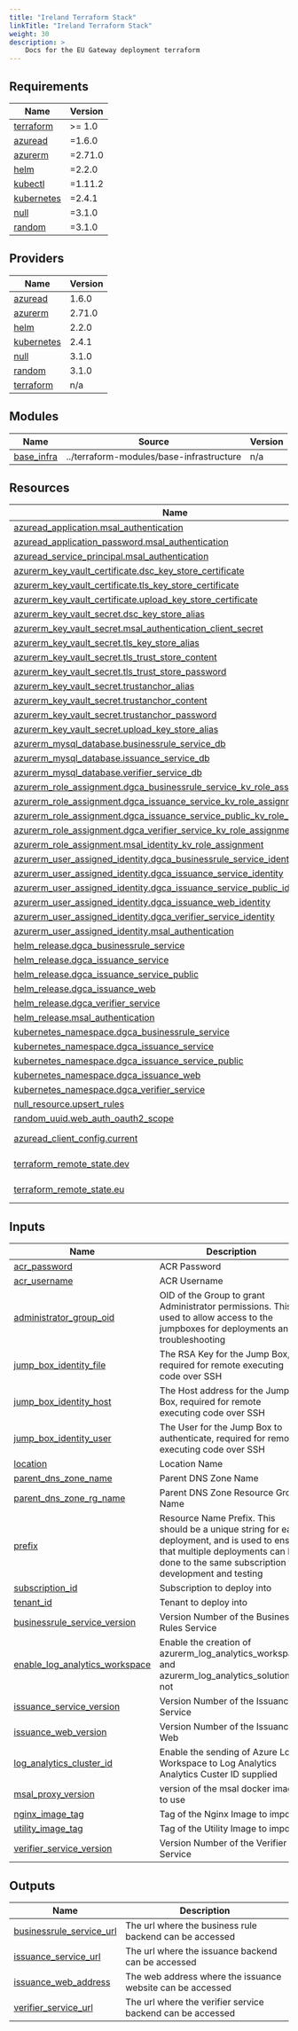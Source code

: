 ```yaml
---
title: "Ireland Terraform Stack"
linkTitle: "Ireland Terraform Stack"
weight: 30
description: >
    Docs for the EU Gateway deployment terraform
---
```


<!-- BEGIN_TF_DOCS -->
## Requirements

| Name | Version |
|------|---------|
| <a name="requirement_terraform"></a> [terraform](#requirement\_terraform) | >= 1.0 |
| <a name="requirement_azuread"></a> [azuread](#requirement\_azuread) | =1.6.0 |
| <a name="requirement_azurerm"></a> [azurerm](#requirement\_azurerm) | =2.71.0 |
| <a name="requirement_helm"></a> [helm](#requirement\_helm) | =2.2.0 |
| <a name="requirement_kubectl"></a> [kubectl](#requirement\_kubectl) | =1.11.2 |
| <a name="requirement_kubernetes"></a> [kubernetes](#requirement\_kubernetes) | =2.4.1 |
| <a name="requirement_null"></a> [null](#requirement\_null) | =3.1.0 |
| <a name="requirement_random"></a> [random](#requirement\_random) | =3.1.0 |

## Providers

| Name | Version |
|------|---------|
| <a name="provider_azuread"></a> [azuread](#provider\_azuread) | 1.6.0 |
| <a name="provider_azurerm"></a> [azurerm](#provider\_azurerm) | 2.71.0 |
| <a name="provider_helm"></a> [helm](#provider\_helm) | 2.2.0 |
| <a name="provider_kubernetes"></a> [kubernetes](#provider\_kubernetes) | 2.4.1 |
| <a name="provider_null"></a> [null](#provider\_null) | 3.1.0 |
| <a name="provider_random"></a> [random](#provider\_random) | 3.1.0 |
| <a name="provider_terraform"></a> [terraform](#provider\_terraform) | n/a |

## Modules

| Name | Source | Version |
|------|--------|---------|
| <a name="module_base_infra"></a> [base\_infra](#module\_base\_infra) | ../terraform-modules/base-infrastructure | n/a |

## Resources

| Name | Type |
|------|------|
| [azuread_application.msal_authentication](https://registry.terraform.io/providers/hashicorp/azuread/1.6.0/docs/resources/application) | resource |
| [azuread_application_password.msal_authentication](https://registry.terraform.io/providers/hashicorp/azuread/1.6.0/docs/resources/application_password) | resource |
| [azuread_service_principal.msal_authentication](https://registry.terraform.io/providers/hashicorp/azuread/1.6.0/docs/resources/service_principal) | resource |
| [azurerm_key_vault_certificate.dsc_key_store_certificate](https://registry.terraform.io/providers/hashicorp/azurerm/2.71.0/docs/resources/key_vault_certificate) | resource |
| [azurerm_key_vault_certificate.tls_key_store_certificate](https://registry.terraform.io/providers/hashicorp/azurerm/2.71.0/docs/resources/key_vault_certificate) | resource |
| [azurerm_key_vault_certificate.upload_key_store_certificate](https://registry.terraform.io/providers/hashicorp/azurerm/2.71.0/docs/resources/key_vault_certificate) | resource |
| [azurerm_key_vault_secret.dsc_key_store_alias](https://registry.terraform.io/providers/hashicorp/azurerm/2.71.0/docs/resources/key_vault_secret) | resource |
| [azurerm_key_vault_secret.msal_authentication_client_secret](https://registry.terraform.io/providers/hashicorp/azurerm/2.71.0/docs/resources/key_vault_secret) | resource |
| [azurerm_key_vault_secret.tls_key_store_alias](https://registry.terraform.io/providers/hashicorp/azurerm/2.71.0/docs/resources/key_vault_secret) | resource |
| [azurerm_key_vault_secret.tls_trust_store_content](https://registry.terraform.io/providers/hashicorp/azurerm/2.71.0/docs/resources/key_vault_secret) | resource |
| [azurerm_key_vault_secret.tls_trust_store_password](https://registry.terraform.io/providers/hashicorp/azurerm/2.71.0/docs/resources/key_vault_secret) | resource |
| [azurerm_key_vault_secret.trustanchor_alias](https://registry.terraform.io/providers/hashicorp/azurerm/2.71.0/docs/resources/key_vault_secret) | resource |
| [azurerm_key_vault_secret.trustanchor_content](https://registry.terraform.io/providers/hashicorp/azurerm/2.71.0/docs/resources/key_vault_secret) | resource |
| [azurerm_key_vault_secret.trustanchor_password](https://registry.terraform.io/providers/hashicorp/azurerm/2.71.0/docs/resources/key_vault_secret) | resource |
| [azurerm_key_vault_secret.upload_key_store_alias](https://registry.terraform.io/providers/hashicorp/azurerm/2.71.0/docs/resources/key_vault_secret) | resource |
| [azurerm_mysql_database.businessrule_service_db](https://registry.terraform.io/providers/hashicorp/azurerm/2.71.0/docs/resources/mysql_database) | resource |
| [azurerm_mysql_database.issuance_service_db](https://registry.terraform.io/providers/hashicorp/azurerm/2.71.0/docs/resources/mysql_database) | resource |
| [azurerm_mysql_database.verifier_service_db](https://registry.terraform.io/providers/hashicorp/azurerm/2.71.0/docs/resources/mysql_database) | resource |
| [azurerm_role_assignment.dgca_businessrule_service_kv_role_assignment](https://registry.terraform.io/providers/hashicorp/azurerm/2.71.0/docs/resources/role_assignment) | resource |
| [azurerm_role_assignment.dgca_issuance_service_kv_role_assignment](https://registry.terraform.io/providers/hashicorp/azurerm/2.71.0/docs/resources/role_assignment) | resource |
| [azurerm_role_assignment.dgca_issuance_service_public_kv_role_assignment](https://registry.terraform.io/providers/hashicorp/azurerm/2.71.0/docs/resources/role_assignment) | resource |
| [azurerm_role_assignment.dgca_verifier_service_kv_role_assignment](https://registry.terraform.io/providers/hashicorp/azurerm/2.71.0/docs/resources/role_assignment) | resource |
| [azurerm_role_assignment.msal_identity_kv_role_assignment](https://registry.terraform.io/providers/hashicorp/azurerm/2.71.0/docs/resources/role_assignment) | resource |
| [azurerm_user_assigned_identity.dgca_businessrule_service_identity](https://registry.terraform.io/providers/hashicorp/azurerm/2.71.0/docs/resources/user_assigned_identity) | resource |
| [azurerm_user_assigned_identity.dgca_issuance_service_identity](https://registry.terraform.io/providers/hashicorp/azurerm/2.71.0/docs/resources/user_assigned_identity) | resource |
| [azurerm_user_assigned_identity.dgca_issuance_service_public_identity](https://registry.terraform.io/providers/hashicorp/azurerm/2.71.0/docs/resources/user_assigned_identity) | resource |
| [azurerm_user_assigned_identity.dgca_issuance_web_identity](https://registry.terraform.io/providers/hashicorp/azurerm/2.71.0/docs/resources/user_assigned_identity) | resource |
| [azurerm_user_assigned_identity.dgca_verifier_service_identity](https://registry.terraform.io/providers/hashicorp/azurerm/2.71.0/docs/resources/user_assigned_identity) | resource |
| [azurerm_user_assigned_identity.msal_authentication](https://registry.terraform.io/providers/hashicorp/azurerm/2.71.0/docs/resources/user_assigned_identity) | resource |
| [helm_release.dgca_businessrule_service](https://registry.terraform.io/providers/hashicorp/helm/2.2.0/docs/resources/release) | resource |
| [helm_release.dgca_issuance_service](https://registry.terraform.io/providers/hashicorp/helm/2.2.0/docs/resources/release) | resource |
| [helm_release.dgca_issuance_service_public](https://registry.terraform.io/providers/hashicorp/helm/2.2.0/docs/resources/release) | resource |
| [helm_release.dgca_issuance_web](https://registry.terraform.io/providers/hashicorp/helm/2.2.0/docs/resources/release) | resource |
| [helm_release.dgca_verifier_service](https://registry.terraform.io/providers/hashicorp/helm/2.2.0/docs/resources/release) | resource |
| [helm_release.msal_authentication](https://registry.terraform.io/providers/hashicorp/helm/2.2.0/docs/resources/release) | resource |
| [kubernetes_namespace.dgca_businessrule_service](https://registry.terraform.io/providers/hashicorp/kubernetes/2.4.1/docs/resources/namespace) | resource |
| [kubernetes_namespace.dgca_issuance_service](https://registry.terraform.io/providers/hashicorp/kubernetes/2.4.1/docs/resources/namespace) | resource |
| [kubernetes_namespace.dgca_issuance_service_public](https://registry.terraform.io/providers/hashicorp/kubernetes/2.4.1/docs/resources/namespace) | resource |
| [kubernetes_namespace.dgca_issuance_web](https://registry.terraform.io/providers/hashicorp/kubernetes/2.4.1/docs/resources/namespace) | resource |
| [kubernetes_namespace.dgca_verifier_service](https://registry.terraform.io/providers/hashicorp/kubernetes/2.4.1/docs/resources/namespace) | resource |
| [null_resource.upsert_rules](https://registry.terraform.io/providers/hashicorp/null/3.1.0/docs/resources/resource) | resource |
| [random_uuid.web_auth_oauth2_scope](https://registry.terraform.io/providers/hashicorp/random/3.1.0/docs/resources/uuid) | resource |
| [azuread_client_config.current](https://registry.terraform.io/providers/hashicorp/azuread/1.6.0/docs/data-sources/client_config) | data source |
| [terraform_remote_state.dev](https://registry.terraform.io/providers/hashicorp/terraform/latest/docs/data-sources/remote_state) | data source |
| [terraform_remote_state.eu](https://registry.terraform.io/providers/hashicorp/terraform/latest/docs/data-sources/remote_state) | data source |

## Inputs

| Name | Description | Type | Default | Required |
|------|-------------|------|---------|:--------:|
| <a name="input_acr_password"></a> [acr\_password](#input\_acr\_password) | ACR Password | `string` | n/a | yes |
| <a name="input_acr_username"></a> [acr\_username](#input\_acr\_username) | ACR Username | `string` | n/a | yes |
| <a name="input_administrator_group_oid"></a> [administrator\_group\_oid](#input\_administrator\_group\_oid) | OID of the Group to grant Administrator permissions. This is used to allow access to the jumpboxes for deployments and troubleshooting | `string` | n/a | yes |
| <a name="input_jump_box_identity_file"></a> [jump\_box\_identity\_file](#input\_jump\_box\_identity\_file) | The RSA Key for the Jump Box, required for remote executing code over SSH | `string` | n/a | yes |
| <a name="input_jump_box_identity_host"></a> [jump\_box\_identity\_host](#input\_jump\_box\_identity\_host) | The Host address for the Jump Box, required for remote executing code over SSH | `string` | n/a | yes |
| <a name="input_jump_box_identity_user"></a> [jump\_box\_identity\_user](#input\_jump\_box\_identity\_user) | The User for the Jump Box to authenticate, required for remote executing code over SSH | `string` | n/a | yes |
| <a name="input_location"></a> [location](#input\_location) | Location Name | `string` | n/a | yes |
| <a name="input_parent_dns_zone_name"></a> [parent\_dns\_zone\_name](#input\_parent\_dns\_zone\_name) | Parent DNS Zone Name | `string` | n/a | yes |
| <a name="input_parent_dns_zone_rg_name"></a> [parent\_dns\_zone\_rg\_name](#input\_parent\_dns\_zone\_rg\_name) | Parent DNS Zone Resource Group Name | `string` | n/a | yes |
| <a name="input_prefix"></a> [prefix](#input\_prefix) | Resource Name Prefix. This should be a unique string for each deployment, and is used to ensure that multiple deployments can be done to the same subscription for development and testing | `string` | n/a | yes |
| <a name="input_subscription_id"></a> [subscription\_id](#input\_subscription\_id) | Subscription to deploy into | `string` | n/a | yes |
| <a name="input_tenant_id"></a> [tenant\_id](#input\_tenant\_id) | Tenant to deploy into | `string` | n/a | yes |
| <a name="input_businessrule_service_version"></a> [businessrule\_service\_version](#input\_businessrule\_service\_version) | Version Number of the Business Rules Service | `string` | `"93"` | no |
| <a name="input_enable_log_analytics_workspace"></a> [enable\_log\_analytics\_workspace](#input\_enable\_log\_analytics\_workspace) | Enable the creation of azurerm\_log\_analytics\_workspace and azurerm\_log\_analytics\_solution or not | `bool` | `false` | no |
| <a name="input_issuance_service_version"></a> [issuance\_service\_version](#input\_issuance\_service\_version) | Version Number of the Issuance Service | `string` | `"94"` | no |
| <a name="input_issuance_web_version"></a> [issuance\_web\_version](#input\_issuance\_web\_version) | Version Number of the Issuance Web | `string` | `"90"` | no |
| <a name="input_log_analytics_cluster_id"></a> [log\_analytics\_cluster\_id](#input\_log\_analytics\_cluster\_id) | Enable the sending of Azure Log Workspace to Log Analytics Analytics Custer ID supplied | `string` | `null` | no |
| <a name="input_msal_proxy_version"></a> [msal\_proxy\_version](#input\_msal\_proxy\_version) | version of the msal docker image to use | `string` | `"0.0.1"` | no |
| <a name="input_nginx_image_tag"></a> [nginx\_image\_tag](#input\_nginx\_image\_tag) | Tag of the Nginx Image to import | `string` | `"1.21.1"` | no |
| <a name="input_utility_image_tag"></a> [utility\_image\_tag](#input\_utility\_image\_tag) | Tag of the Utility Image to import | `string` | `"3"` | no |
| <a name="input_verifier_service_version"></a> [verifier\_service\_version](#input\_verifier\_service\_version) | Version Number of the Verifier Service | `string` | `"95"` | no |

## Outputs

| Name | Description |
|------|-------------|
| <a name="output_businessrule_service_url"></a> [businessrule\_service\_url](#output\_businessrule\_service\_url) | The url where the business rule backend can be accessed |
| <a name="output_issuance_service_url"></a> [issuance\_service\_url](#output\_issuance\_service\_url) | The url where the issuance backend can be accessed |
| <a name="output_issuance_web_address"></a> [issuance\_web\_address](#output\_issuance\_web\_address) | The web address where the issuance website can be accessed |
| <a name="output_verifier_service_url"></a> [verifier\_service\_url](#output\_verifier\_service\_url) | The url where the verifier service backend can be accessed |
<!-- END_TF_DOCS -->
